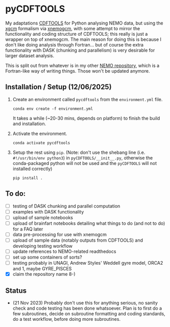 # pyCDFTOOLS

My adaptations [CDFTOOLS](https://github.com/meom-group/CDFTOOLS) for Python analysing NEMO data, but using the [xgcm](https://github.com/xgcm) formalism via [xnemogcm](https://github.com/rcaneill/xnemogcm), with some attempt to mirror the functionality and coding structure of CDFTOOLS; this really is just a wrapper on top of xnemogcm. The main reason for doing this is because I don't like doing analysis through Fortran... but of course the extra functionality with DASK (chunking and parallelism) is very desirable for larger dataset analysis.

This is split out from whatever is in my other [NEMO repository](https://github.com/julianmak/NEMO-related/tree/master), which is a Fortran-like way of writing things. Those won't be updated anymore.

## Installation / Setup (12/06/2025)

1. Create an environment called `pycdftools` from the `environment.yml` file.
    ```
    conda env create -f environment.yml
    ```
    It takes a while (~20-30 mins, depends on platform) to finish the build and installation.

2. Activate the environment.

    ```
    conda activate pycdftools
    ```

3. Setup the rest using `pip`. (Note: don't use the shebang line (i.e. `#!/usr/bin/env python3`) in `pyCDFTOOLS/__init__.py`, otherwise the conda-packaged python will not be used and the `pyCDFTOOLS` will not installed correctly)

    ```
    pip install .
    ```

## To do:

- [ ] testing of DASK chunking and parallel computation
- [ ] examples with DASK functionality
- [ ] upload of sample notebooks
- [ ] upload of brainfart notebooks detailing what things to do (and not to do) for a FAQ later
- [ ] data pre-processing for use with xnemogcm
- [ ] upload of sample data (notably outputs from CDFTOOLS) and developing testing workflow
- [ ] update references to NEMO-related readthedocs
- [ ] set up some containers of sorts?
- [ ] testing probably in UNAGI, Andrew Styles' Weddell gyre model, ORCA2 and 1, maybe GYRE_PISCES 
- [x] claim the repository name 8-)

## Status

* (21 Nov 2023) Probably don't use this for anything serious, no sanity check and code testing has been done whatsoever. Plan is to first do a few subroutines, decide on subroutine formatting and coding standards, do a test workflow, before doing more subroutines.
